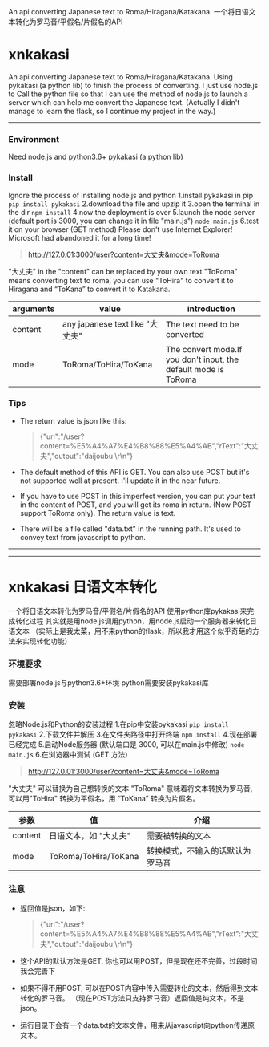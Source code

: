 An api converting Japanese text to Roma/Hiragana/Katakana.
一个将日语文本转化为罗马音/平假名/片假名的API
# xnkakasi
An api converting Japanese text to Roma/Hiragana/Katakana.
Using pykakasi (a python lib) to finish the process of converting.
I just use node.js to Call the python file so that I can use the method of node.js to launch a server which can help me convert the Japanese text.
(Actually I didn't manage to learn the flask, so I continue my project in the way.)

------
### Environment
Need node.js and python3.6+
pykakasi (a python lib)

### Install
Ignore the process of installing node.js and python
1.install pykakasi in pip
` pip install pykakasi `
2.download the file and upzip it
3.open the terminal in the dir
` npm install `
4.now the deployment is over 
5.launch the node server (default port is 3000, you can change it in file "main.js")
` node main.js `
6.test it on your browser (GET method)
Please don't use Internet Explorer! Microsoft had abandoned it for a long time!

> http://127.0.01:3000/user?content=大丈夫&mode=ToRoma 

"大丈夫" in the "content" can be replaced by your own text
"ToRoma" means converting text to roma, you can use "ToHira" to convert it to Hiragana and “ToKana” to convert it to Katakana.


| arguments | value | introduction |
| -- | -- | -- |
| content | any japanese text like "大丈夫" | The text need to be converted|
| mode | ToRoma/ToHira/ToKana | The convert mode.If you don't input,  the default mode is ToRoma|

### Tips
- The return value is json like this:

  > {"url":"/user?content=%E5%A4%A7%E4%B8%88%E5%A4%AB","rText":"大丈夫","output":"daijoubu \r\n"}

- The default method of this API is GET. You can also use POST but it's not supported well at present. I'll update it in the near future.

- If you have to use POST in this imperfect version, you can put your text in the content of POST, and you will get its roma in return. (Now POST support ToRoma only). The return value is text.

- There will be a file called "data.txt" in the running path. It's used to convey text from javascript to python.

------------
---------
# xnkakasi 日语文本转化

一个将日语文本转化为罗马音/平假名/片假名的API
使用python库pykakasi来完成转化过程
其实就是用node.js调用python，用node.js启动一个服务器来转化日语文本
（实际上是我太菜，用不来python的flask，所以我才用这个似乎奇葩的方法来实现转化功能）

### 环境要求
需要部署node.js与python3.6+环境
python需要安装pykakasi库

### 安装
忽略Node.js和Python的安装过程
1.在pip中安装pykakasi
` pip install pykakasi `
2.下载文件并解压
3.在文件夹路径中打开终端
` npm install `
4.现在部署已经完成 
5.启动Node服务器 (默认端口是 3000, 可以在main.js中修改)
` node main.js `
6.在浏览器中测试 (GET 方法)

> http://127.0.01:3000/user?content=大丈夫&mode=ToRoma 

"大丈夫" 可以替换为自己想转换的文本
"ToRoma" 意味着将文本转换为罗马音, 可以用"ToHira" 转换为平假名，用 “ToKana” 转换为片假名。


| 参数 | 值 | 介绍 |
| -- | -- | -- |
| content | 日语文本，如 "大丈夫" | 需要被转换的文本|
| mode | ToRoma/ToHira/ToKana | 转换模式，不输入的话默认为罗马音|

### 注意
- 返回值是json，如下:

  > {"url":"/user?content=%E5%A4%A7%E4%B8%88%E5%A4%AB","rText":"大丈夫","output":"daijoubu \r\n"}

- 这个API的默认方法是GET. 你也可以用POST，但是现在还不完善，过段时间我会完善下

- 如果不得不用POST, 可以在POST内容中传入需要转化的文本，然后得到文本转化的罗马音。 （现在POST方法只支持罗马音）返回值是纯文本，不是json。

- 运行目录下会有一个data.txt的文本文件，用来从javascript向python传递原文本。
